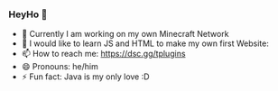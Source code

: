 ### HeyHo 👋

- 🔭 Currently I am working on my own Minecraft Network
- 🌱 I would like to learn JS and HTML to make my own first Website:
- 📫 How to reach me: https://dsc.gg/tplugins
- 😄 Pronouns: he/him
- ⚡ Fun fact: Java is my only love :D
